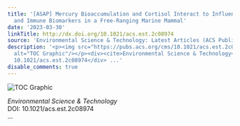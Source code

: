 ```yaml
---
title: '[ASAP] Mercury Bioaccumulation and Cortisol Interact to Influence Endocrine
  and Immune Biomarkers in a Free-Ranging Marine Mammal'
date: '2023-03-30'
linkTitle: http://dx.doi.org/10.1021/acs.est.2c08974
source: 'Environmental Science & Technology: Latest Articles (ACS Publications)'
description: '<p><img src="https://pubs.acs.org/cms/10.1021/acs.est.2c08974/asset/images/medium/es2c08974_0009.gif"
  alt="TOC Graphic"/></p><div><cite>Environmental Science & Technology</cite></div><div>DOI:
  10.1021/acs.est.2c08974</div> ...'
disable_comments: true
---
```

<p><img src="https://pubs.acs.org/cms/10.1021/acs.est.2c08974/asset/images/medium/es2c08974_0009.gif" alt="TOC Graphic"/></p><div><cite>Environmental Science & Technology</cite></div><div>DOI: 10.1021/acs.est.2c08974</div> ...